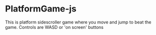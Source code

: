 # PlatformGame-js
This is platform sidescroller game where you move and jump to beat the game.
Controls are WASD or 'on screen' buttons
